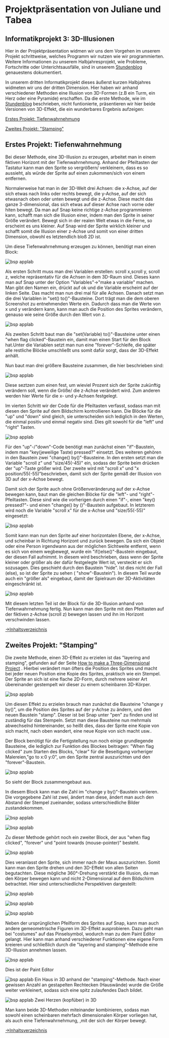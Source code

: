 
# <a name="Inhaltsverzeichnis"></a> Projektpräsentation von Juliane und Tabea

## Informatikprojekt 3: 3D-Illusionen

Hier in der Projektpräsentation widmen wir uns dem Vorgehen im unserem Projekt schrittweise, welches Programm wir nutzen wie wir programmierten. Weitere Informationen zu unserem Halbjahresprojekt, wie Probleme, Fortschritte oder Unterichtsausfälle, sind in unserem <a href="https://github.com/Tabea000/3.Informatikprojekt-Stundenblog/blob/master/README.md">Stundenblog</a> genauestens dokumentiert. 

In unserem dritten Informatikprojekt dieses äußerst kurzen Halbjahres widmeten wir uns der dritten Dimension. Hier haben wir anhand verschiedener Methoden eine Illusion von 3D-Formen (z.B ein Turm, ein Herz oder eine Pyramide) erschaffen. Da die erste Methode, wie im <a href="https://github.com/Tabea000/3.Informatikprojekt-Stundenblog/blob/master/README.md">Stundenblog</a>
beschrieben, nicht funtionierte, präsentieren wir hier beide Versionen von 3D-Effekt, die ein wunderbares Ergebnis aufzeigen:

[Erstes Projekt: Tiefenwahrnehmung](#1)

[Zweites Projekt: "Stamping"](#2)

## <a name="1"></a>Erstes Projekt: Tiefenwahrnehmung

Bei dieser Methode, eine 3D-Illusion zu erzeugen, arbeitet man in einem fiktiven Horizont mit der Tiefenwahrnehmung. Anhand der Pfeiltasten der Tastatur kann man den Sprite so vergrößern/ verkleinern, dass es so aussieht, als würde der Sprite auf einen zukommen/sich von einem entfernen. 

Normalerweise hat man in der 3D-Welt drei Achsen: die x-Achse, auf der sich etwas nach links oder rechts bewegt, die y-Achse, auf der sich etwasnach oben oder unten bewegt und die z-Achse. Diese macht das ganze 3-dimensional, das sich etwas auf dieser Achse nach vorne oder hiten bewegt. Da man auf Snap keine richtige z-Achse programmieren kann, schafft man sich die Illusion einer, indem man den Sprite in seiner Größe verändert. Bewegt sich in der realen Welt etwas in die Ferne, so erscheint es uns kleiner. Auf Snap wird der Sprite wirklich kleiner und schafft somit die Illusion einer z-Achse und somit von einer dritten Dimension, obwohl es letztendlich bloß 2D ist.

Um diese Tiefenwahrnehmung erzeugen zu können, benötigt man einen Block:

![bsp applab](https://raw.githubusercontent.com/Tabea000/3.Informatikprojekt-Stundenblog/master/Bildverzeichnis/Bild%209%20zugeschnitten.png)

Als ersten Schritt muss man drei Variablen erstellen: scroll x,scroll y, scroll z, welche repräsentativ für die Achsen in dem 3D-Raum sind. Dieses kann man auf Snap unter der Option "Variables"->"make a variable" machen. Man gibt den Namen ein, drückt auf ok und die Variable erscheint auf der linken Seite. Das macht man nun drei mal für alle Achsen. Danach setzt man die drei Variablen in "set() to()"-Bausteine. Dort trägt man die dem oberen Screenshot zu entnehmenden Werte ein. Dadurch dass man die Werte von x und y verändern kann, kann man auch die Position des Sprites verändern, genauso wie seine Größe durch den Wert von z. 

![bsp applab](https://raw.githubusercontent.com/Tabea000/3.Informatikprojekt-Stundenblog/master/Bildverzeichnis/Bild%2010%20zugeschnitten.png)

Als zweiten Schritt baut man die "set(Variable) to()"-Bausteine unter einen "when flag clicked"-Baustein ein, damit man einen Start für den Block hat.Unter die Variablen setzt man nun eine "forever"-Schleife, die später alle restliche Blöcke umschließt uns somit dafür sorgt, dass der 3D-Effekt anhält.

Nun baut man drei größere Bausteine zusammen, die hier beschrieben sind:

![bsp applab](https://raw.githubusercontent.com/Tabea000/3.Informatikprojekt-Stundenblog/master/Bildverzeichnis/Bild%2011%20zugeschnitten.png)

Diese seztzen zum einen fest, um wieviel Prozent sich der Sprite zukünftig verändern soll, wenn die Größe/ die z-Achse verändert wird. Zum anderen werden hier Werte für die x- und y-Achsen festgelegt. 

Im vierten Schritt wir der Code für die Pfeiltasten verfasst, sodass man mit diesen den Sprite auf dem Bildschirm kontrollieren kann. Die Blöcke für die "up" und "down" sind gleich, sie unterscheiden sich lediglich in den Werten, die einmal positiv und einmal negativ sind. Dies gilt sowohl für die "left" und "right" Tasten.

![bsp applab](https://raw.githubusercontent.com/Tabea000/3.Informatikprojekt-Stundenblog/master/Bildverzeichnis/Bild%2012%20zugeschnitten.png)

Für den "up"-/"down"-Code benötigt man zunächst einen "if"-Baustein, indem man "key(jeweilige Taste) pressed?" einsetzt. Des weiteren gehören in den Baustein zwei "change() by()"-Bausteine. In den ersten setzt man die Variable "scroll z" und "size/45(-45)" ein, sodass der Sprite beim drücken der "up"-Taste größer wird. Der zweite wird mit "scroll x" und "x position/55(-55)"beschrieben, damit sich der Sprite gemäß der Illusion von 3D auf der x-Achse bewegt.

Damit sich der Sprite auch ohne Größenveränderung auf der x-Achse bewegen kann, baut man die gleichen Blöcke für die "left"- und "right"-Pfeiltasten. Diese sind wie die vorherigen durch einen "if"-, einen "key() pressed?"- und einen "change() by ()"-Baustein aufgebaut. In letzterem wird noch die Variable "scroll x" für die x-Achse und "size/55(-55)" eingesetzt:

![bsp applab](https://raw.githubusercontent.com/Tabea000/3.Informatikprojekt-Stundenblog/master/Bildverzeichnis/Bild%2013%20zugeschnitten.png)

Somit kann man nun den Sprite auf einer horizontalen Ebene, der x-Achse, und scheinbar in Richtung Horizont und zurück bewegen.
Da sich ein Objekt oder eine Person irgendwann aus der möglichen Sichtweite entfernt, wenn es sich von einem wegbewegt, wurde ein "if()else()"-Baustein eingebaut, der diesen Fall aufnimmt. In diesem wird beschrieben, dass wenn der Sprite kleiner oder größer als der dafür festgelegte Wert ist, versteckt er sich sozusagen. Dies geschieht durch den Baustein "hide". Ist dies nicht der Fall (else), so ist der Sprite zu sehen ( "show"-Baustein"). In diesem Teil wurde auch ein "größer als" eingebaut, damit der Spielraum der 3D-Aktivitäten eingeschränkt ist.

![bsp applab](https://raw.githubusercontent.com/Tabea000/3.Informatikprojekt-Stundenblog/master/Bildverzeichnis/Bild%2014%20zugeschnitten.png)

Mit diesem letzten Teil ist der Block für die 3D-Illusion anhand von Tiefenwahrnehmung fertig. Nun kann man den Sprite mit den Pfeiltasten auf der fiktiven z-Achse (scroll z) bewegen lassen und ihn im Horizont verschwinden lassen.

[→Inhaltsverzeichnis](#Inhaltsverzeichnis)


## <a name="2"></a>Zweites Projekt: "Stamping"

Die zweite Methode, einen 3D-Effekt zu erzielen ist das "layering and stamping", gefunden auf der Seite <a href="https://en.scratch-wiki.info/wiki/How_to_Make_a_Three-Dimensional_Project">How to make a Three-Dimensional Project</a> . 
Hierbei verändert man öfters die Position des Sprites und macht bei jeder neuen Position eine Kopie des Sprites, praktisch wie ein Stempel. 
Der Sprite an sich ist eine flache 2D-Form, durch mehrere seiner Art übereinander gestempelt wir dieser zu einem scheinbaren 3D-Körper.

![bsp applab](https://raw.githubusercontent.com/Tabea000/3.Informatikprojekt-Stundenblog/master/Bildverzeichnis/Bild%201%20zugeschnitten.png)

Um diesen Effekt zu erzielen brauch man zunächst die Bausteine "change y by()", um die Position des Sprites auf der y-Achse zu ändern, und den neuen Baustein "stamp". Dieser ist bei Snap unter "pen" zu finden und ist zuständig für das Stempeln. Setzt man diese Bausteine nun mehrmals abwechselnd hintereinander, so heißt dies, dass der Sprite eine Kopie von sich macht, nach oben wandert, eine neue Kopie von sich macht usw..

Der Block benötigt für die Fertigstellung nun noch einige grundlegende Bausteine, die lediglich zur Funktion des Blockes beitragen: "When flag clicked" zum Starten des Blocks, "clear" für die Beseitigung vorheriger Malereien,"go to x:0 y:0", um den Sprite zentral auszurichten und den "forever"-Baustein.

![bsp applab](https://raw.githubusercontent.com/Tabea000/3.Informatikprojekt-Stundenblog/master/Bildverzeichnis/Bild%202%20zugeschnitten.png)

So sieht der Block zusammengebaut aus.

In diesem Block kann man die Zahl im "change y by()"-Baustein variieren. 
Die vorgegebene Zahl ist zwei, ändert man diese, ändert man auch den Abstand der Stempel zueinander, sodass unterschiedliche Bilder zustandekommen.

![bsp applab](https://raw.githubusercontent.com/Tabea000/3.Informatikprojekt-Stundenblog/master/Bildverzeichnis/Bild%203%20zugeschnitten.png)

![bsp applab](https://raw.githubusercontent.com/Tabea000/3.Informatikprojekt-Stundenblog/master/Bildverzeichnis/Bild%204%20zugeschnitten.png)

Zu dieser Methode gehört noch ein zweiter Block, der aus "when flag clicked", "forever" und "point towards (mouse-pointer)" besteht.

![bsp applab](https://raw.githubusercontent.com/Tabea000/3.Informatikprojekt-Stundenblog/master/Bildverzeichnis/Bild%202.2%20zugeschnitten.png)

Dies veranlasst den Sprite, sich immer nach der Maus auszurichten. Somit kann man den Sprite drehen und den 3D-Effekt von allen Seiten begutachten. Diese mögliche 360°-Drehung verstärkt die Illusion, da man den Körper bewegen kann und nicht 2-Dimensional auf dem Bildschirm betrachtet. Hier sind unterschiedliche Perspektiven dargestellt:

![bsp applab](https://raw.githubusercontent.com/Tabea000/3.Informatikprojekt-Stundenblog/master/Bildverzeichnis/Bild%205%20zugeschnitten.png)

![bsp applab](https://raw.githubusercontent.com/Tabea000/3.Informatikprojekt-Stundenblog/master/Bildverzeichnis/Bild%206%20zugeschnitten.png)

![bsp applab](https://raw.githubusercontent.com/Tabea000/3.Informatikprojekt-Stundenblog/master/Bildverzeichnis/Bild%207%20zugeschnitten.png)


Neben der ursprünglichen Pfeilform des Sprites auf Snap, kann man auch andere gemeometrische Figuren im 3D-Effekt ausprobieren. Dazu geht man bei "costumes" auf das Pinselsymbol, wodurch man zu dem Paint Editor gelangt. Hier kann man anhand verschiedener Funktionen eine eigene Form kreieren und schließlich durch die "layering and stamping"-Methode eine 3D-Illusion annehmen lassen.

![bsp applab](https://raw.githubusercontent.com/Tabea000/3.Informatikprojekt-Stundenblog/master/Bildverzeichnis/Bild%208%20zugeschnitten.png)

Dies ist der Paint Editor

![bsp applab](https://raw.githubusercontent.com/Tabea000/3.Informatikprojekt-Stundenblog/master/Bildverzeichnis/23.3..png)
Ein Haus in 3D anhand der "stamping"-Methode.
Nach einer gewissen Anzahl an gestapelten Rechtecken (Hauswände) wurde die Größe weiter verkleinert, sodass sich eine spitz zulaufendes Dach bildet.

![bsp applab](https://raw.githubusercontent.com/Tabea000/3.Informatikprojekt-Stundenblog/master/Bildverzeichnis/16.3..png)
Zwei Herzen (kopfüber) in 3D

Man kann beide 3D-Methoden miteinander kombinieren, sodass man sowohl einen scheinbaren mehrfach dimensionalen Körper vorliegen hat, als auch eine Tiefenwahrnehmung, ,mit der sich der Körper bewegt.

[→Inhaltsverzeichnis](#Inhaltsverzeichnis)









